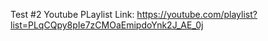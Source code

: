 Test #2
Youtube PLaylist Link: https://youtube.com/playlist?list=PLqCQpy8pIe7zCMOaEmipdoYnk2J_AE_0j
